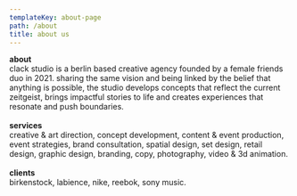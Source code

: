 ```yaml
---
templateKey: about-page
path: /about
title: about us
---
```

**about**\
clack <crossed> studio </crossed> is a berlin based creative agency founded by a female friends duo in 2021. sharing the same vision and being linked by the belief that anything is possible, the studio develops concepts that reflect the current zeitgeist, brings impactful stories to life and creates experiences that resonate and push boundaries.\
\
**services**\
creative & art direction, concept development, content & event production, event strategies, brand consultation, spatial design, set design, retail design, graphic design, branding, copy, photography, video & 3d animation.\
\
**clients**\
birkenstock, labience, nike, reebok, sony music.